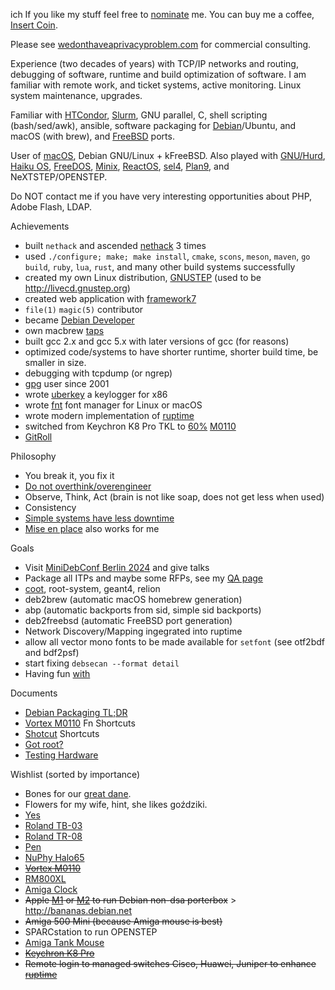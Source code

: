ich If you like my stuff feel free to [nominate](https://stars.github.com/nominate) me. You can buy me a coffee, [Insert Coin](https://www.buymeacoffee.com/alexmy).

Please see [wedonthaveaprivacyproblem.com](https://github.com/wedonthaveaprivacyproblem/) for commercial consulting.

Experience (two decades of years) with TCP/IP networks and routing, debugging of software, runtime and build optimization of software. I am familiar with remote work, and ticket systems, active monitoring. Linux system maintenance, upgrades.

Familiar with [HTCondor](https://htcondor.org), [Slurm](https://slurm.schedmd.com), GNU parallel, C, shell scripting (bash/sed/awk), ansible, software packaging for [Debian](https://debian.org)/Ubuntu, and macOS (with brew), and [FreeBSD](https://freebsd.org) ports.

User of [macOS](https://next.com), Debian GNU/Linux + kFreeBSD. Also played with [GNU/Hurd](https://www.debian.org/ports/hurd/), [Haiku OS](https://www.haiku-os.org), [FreeDOS](https://www.freedos.org), [Minix](https://www.minix3.org), [ReactOS](https://reactos.org), [sel4](https://sel4.systems/), [Plan9](https://9p.io/plan9/), and NeXTSTEP/OPENSTEP.

Do NOT contact me if you have very interesting opportunities about PHP, Adobe Flash, LDAP.

Achievements
- built `nethack` and ascended [nethack](https://github.com/alexmyczko/nethack) 3 times
- used `./configure; make; make install`, `cmake`, `scons`, `meson`, `maven`, `go build`, `ruby`, `lua`, `rust`, and many other build systems successfully
- created my own Linux distribution, [GNUSTEP](https://aiei.ch/gnustep) (used to be http://livecd.gnustep.org)
- created web application with [framework7](https://framework7.io)
- `file(1)` `magic(5)` contributor
- became [Debian Developer](https://qa.debian.org/developer.php?login=tar@debian.org)
- own macbrew [taps](https://github.com/alexmyczko/homebrew-mac)
- built gcc 2.x and gcc 5.x with later versions of gcc (for reasons)
- optimized code/systems to have shorter runtime, shorter build time, be smaller in size.
- debugging with tcpdump (or ngrep)
- [gpg](https://db.debian.org/fetchkey.cgi?fingerprint=B60A1BF363DC1319FF0A8E89116852BCDF7515C0) user since 2001
- wrote [uberkey](https://github.com/alexmyczko/uberkey) a keylogger for x86
- wrote [fnt](https://github.com/alexmyczko/fnt) font manager for Linux or macOS
- wrote modern implementation of [ruptime](https://github.com/alexmyczko/ruptime)
- switched from Keychron K8 Pro TKL to [60%](https://www.reddit.com/r/MechanicalKeyboards/comments/1b2i0k1/m0110_with_tank/) [M0110](https://github.com/alexmyczko/autoexec.bat/blob/master/Documents/m0110.md)
- [GitRoll](https://gitroll.io/profile/uaSepoTD0VxNQbhD8hRzeYneXwNn2)

Philosophy
- You break it, you fix it
- [Do not overthink/overengineer](https://github.com/kelseyhightower/nocode)
- Observe, Think, Act (brain is not like soap, does not get less when used)
- Consistency
- [Simple systems have less downtime](https://www.gkogan.co/blog/simple-systems/)
- [Mise en place](https://en.wikipedia.org/wiki/Mise_en_place) also works for me

Goals
- Visit [MiniDebConf Berlin 2024](https://wiki.debian.org/DebianEvents/de/2024/MiniDebconfBerlin) and give talks
- Package all ITPs and maybe some RFPs, see my [QA page](https://qa.debian.org/developer.php?login=gurkan%40phys.ethz.ch)
- [coot](https://ftp-master.debian.org/new/coot_1.1.07.705.gb7e2c16a2+dfsg-1.html), root-system, geant4, relion
- deb2brew (automatic macOS homebrew generation)
- abp (automatic backports from sid, simple sid backports)
- deb2freebsd (automatic FreeBSD port generation)
- Network Discovery/Mapping ingegrated into ruptime
- allow all vector mono fonts to be made available for `setfont` (see otf2bdf and bdf2psf)
- start fixing `debsecan --format detail`
- Having fun [with](https://www.zazzle.ch/mbr/238224177574007497/likes?rf=238224177574007497)

Documents
- [Debian Packaging TL;DR](https://github.com/alexmyczko/autoexec.bat/blob/master/Documents/debian-packaging.md)
- [Vortex M0110](https://github.com/alexmyczko/autoexec.bat/blob/master/Documents/m0110.md) Fn Shortcuts
- [Shotcut](https://github.com/alexmyczko/autoexec.bat/blob/master/Documents/shotcut.md) Shortcuts
- [Got root?](https://github.com/alexmyczko/autoexec.bat/blob/master/Documents/got-root.md)
- [Testing Hardware](https://github.com/alexmyczko/autoexec.bat/blob/master/Documents/hardware.md)

Wishlist (sorted by importance)
- Bones for our [great dane](https://www.flickr.com/photos/aiei/34397165464/).
- Flowers for my wife, hint, she likes goździki.
- [Yes](https://mykeyboard.eu/catalogue/modern-m0110-keyboard-kit_639/)
- [Roland TB-03](https://www.digitec.ch/de/s1/product/roland-tb-03-synthesizer-12811472?supplier=406802&utm_source=google&utm_medium=cpc&utm_campaign=PROD_CH_PMAX_CSS_Cluster_5&campaignid=20384870329&adgroupid=&adid=&dgCidg=CjwKCAjw_e2wBhAEEiwAyFFFo8M0z_FRuv3G5P5bDgVwALVCaJ17QRUKzJNfWtAadhDmw2XcOpPJWRoCYjMQAvD_BwE&gad_source=1&gclid=CjwKCAjw_e2wBhAEEiwAyFFFo8M0z_FRuv3G5P5bDgVwALVCaJ17QRUKzJNfWtAadhDmw2XcOpPJWRoCYjMQAvD_BwE&gclsrc=aw.ds)
- [Roland TR-08](https://www.digitec.ch/de/s1/product/roland-tr-08-groovebox-midi-controller-12826452?ip=tr-08)
- [Pen](https://www.galaxus.ch/en/s12/product/caran-dache-849-popline-orange-pens-5608696)
- [NuPhy Halo65](https://nuphy.com/apps/wishlist/65ec733a16c406dafe64dc6d)
- ~~[Vortex M0110](https://vortexgear.store/products/m0110-qmk-via-vial-version?variant=43156282998947)~~
- [RM800XL](https://revive-machines.com/index-en.html)
- [Amiga Clock](https://retrofied.uk/products/amiga-workbench-small-desktop-wall-clock)
- ~~Apple [M1](https://www.apple.com/ch-de-edu/shop/buy-mac/mac-mini/apple-m2-chip-mit-8-core-cpu-und-10-core-gpu-256gb) or [M2](https://www.apple.com/ch-de-edu/shop/buy-mac/mac-studio/12-core-cpu-30-core-gpu-16-core-neural-engine-32-gb-arbeitsspeicher-512gb) to run Debian non-dsa porterbox~~ > http://bananas.debian.net
- ~~Amiga 500 Mini (because Amiga mouse is best)~~
- SPARCstation to run OPENSTEP
- [Amiga Tank Mouse](https://www.ebay.de/itm/125915566672?chn=ps&_ul=DE&norover=1&mkevt=1&mkrid=707-168914-925416-0&mkcid=2&itemid=125915566672&targetid=293946777986&device=m&mktype=pla&googleloc=1003297&poi=&campaignid=20357221430&mkgroupid=146340207970&rlsatarget=pla-293946777986&abcId=&merchantid=7364532&gad_source=1&gclid=CjwKCAjw0YGyBhByEiwAQmBEWjQ1pi11cgBH8Xqhi05NOrg9q8f2nKil_MmwGFyuHdrtBbFI_xRtZxoC51UQAvD_BwE)
- ~~[Keychron K8 Pro](https://www.digitec.ch/de/s1/product/keychron-k8-pro-us-kabelgebunden-kabellos-tastatur-22670050?ip=keychron+k8+pro)~~
- ~~Remote login to managed switches Cisco, Huawei, Juniper to enhance [ruptime](https://github.com/alexmyczko/ruptime)~~

<!--
![Metrics](https://metrics.lecoq.io/alexmyczko?template=classic&repositories.forks=true&base.metadata=0&lines=1&achievements=1&achievements.threshold=C&achievements.secrets=true&achievements.display=compact&achievements.limit=0&config.timezone=Europe%2FZurich)

Something went wrong bananas!
![Alex's github stats](https://github-readme-stats.vercel.app/api?username=alexmyczko&show_icons=true&theme=graywhite)

[![Top Langs](https://github-readme-stats.vercel.app/api/top-langs/?username=alexmyczko&layout=compact)](https://github.com/anuraghazra/github-readme-stats)
-->
